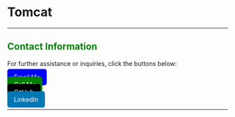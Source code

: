 # Tomcat

---

<h2 style="color:green">Contact Information</h2>

<p>For further assistance or inquiries, click the buttons below:</p>

<a href="mailto:nditafonhysonn@gmail.com" style="padding:10px 15px; background-color:blue; color:white; text-decoration:none; border-radius:5px;">Email Me</a>  
<a href="tel:+235679638540" style="padding:10px 15px; background-color:green; color:white; text-decoration:none; border-radius:5px;">Call Me</a>  
<a href="https://github.com/Hyson-Wayne" style="padding:10px 15px; background-color:black; color:white; text-decoration:none; border-radius:5px;">GitHub</a>  
<a href="https://www.linkedin.com/in/nditafon-hyson-762a6623b/" style="padding:10px 15px; background-color:#0077B5; color:white; text-decoration:none; border-radius:5px;">LinkedIn</a>

---
